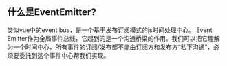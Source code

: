 ## 什么是EventEmitter?
类似vue中的event bus，是一个基于发布订阅模式的js时间处理中心。
Event Emitter作为全局事件总线，它起到的是一个沟通桥梁的作用。我们可以把它理解为一个时间中心，所有事件的订阅/发布都不能由订阅方和发布方“私下沟通”，必须要委托到这个事件中心帮我们实现。
